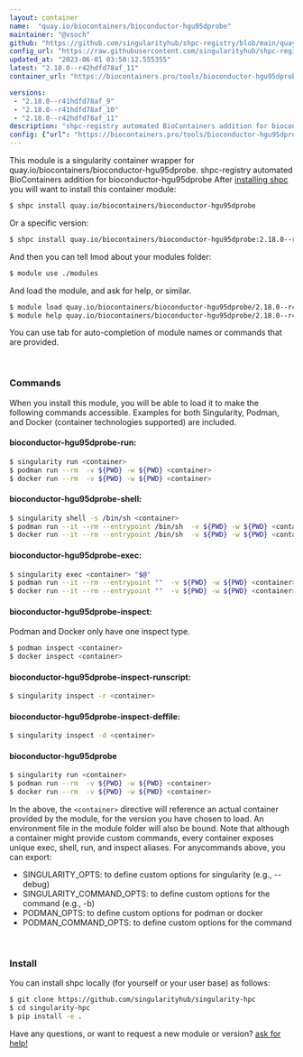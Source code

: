 ```yaml
---
layout: container
name:  "quay.io/biocontainers/bioconductor-hgu95dprobe"
maintainer: "@vsoch"
github: "https://github.com/singularityhub/shpc-registry/blob/main/quay.io/biocontainers/bioconductor-hgu95dprobe/container.yaml"
config_url: "https://raw.githubusercontent.com/singularityhub/shpc-registry/main/quay.io/biocontainers/bioconductor-hgu95dprobe/container.yaml"
updated_at: "2023-06-01 03:50:12.555355"
latest: "2.18.0--r42hdfd78af_11"
container_url: "https://biocontainers.pro/tools/bioconductor-hgu95dprobe"

versions:
 - "2.18.0--r41hdfd78af_9"
 - "2.18.0--r41hdfd78af_10"
 - "2.18.0--r42hdfd78af_11"
description: "shpc-registry automated BioContainers addition for bioconductor-hgu95dprobe"
config: {"url": "https://biocontainers.pro/tools/bioconductor-hgu95dprobe", "maintainer": "@vsoch", "description": "shpc-registry automated BioContainers addition for bioconductor-hgu95dprobe", "latest": {"2.18.0--r42hdfd78af_11": "sha256:dc05a993d26b30e9240a8787dab033303a3f799f62c22c2f0d36e08d93650f83"}, "tags": {"2.18.0--r41hdfd78af_9": "sha256:7e8762028c0a8ee1945a16c59db526b50dce534d65e99b4bf80709224e2ee4a9", "2.18.0--r41hdfd78af_10": "sha256:0703fd11cc57c7ca5ed4b1724d67bd16591073c0f3de820f79df0b6693a2aa65", "2.18.0--r42hdfd78af_11": "sha256:dc05a993d26b30e9240a8787dab033303a3f799f62c22c2f0d36e08d93650f83"}, "docker": "quay.io/biocontainers/bioconductor-hgu95dprobe"}
---
```


This module is a singularity container wrapper for quay.io/biocontainers/bioconductor-hgu95dprobe.
shpc-registry automated BioContainers addition for bioconductor-hgu95dprobe
After [installing shpc](#install) you will want to install this container module:


```bash
$ shpc install quay.io/biocontainers/bioconductor-hgu95dprobe
```

Or a specific version:

```bash
$ shpc install quay.io/biocontainers/bioconductor-hgu95dprobe:2.18.0--r42hdfd78af_11
```

And then you can tell lmod about your modules folder:

```bash
$ module use ./modules
```

And load the module, and ask for help, or similar.

```bash
$ module load quay.io/biocontainers/bioconductor-hgu95dprobe/2.18.0--r42hdfd78af_11
$ module help quay.io/biocontainers/bioconductor-hgu95dprobe/2.18.0--r42hdfd78af_11
```

You can use tab for auto-completion of module names or commands that are provided.

<br>

### Commands

When you install this module, you will be able to load it to make the following commands accessible.
Examples for both Singularity, Podman, and Docker (container technologies supported) are included.

#### bioconductor-hgu95dprobe-run:

```bash
$ singularity run <container>
$ podman run --rm  -v ${PWD} -w ${PWD} <container>
$ docker run --rm  -v ${PWD} -w ${PWD} <container>
```

#### bioconductor-hgu95dprobe-shell:

```bash
$ singularity shell -s /bin/sh <container>
$ podman run --it --rm --entrypoint /bin/sh  -v ${PWD} -w ${PWD} <container>
$ docker run --it --rm --entrypoint /bin/sh  -v ${PWD} -w ${PWD} <container>
```

#### bioconductor-hgu95dprobe-exec:

```bash
$ singularity exec <container> "$@"
$ podman run --it --rm --entrypoint ""  -v ${PWD} -w ${PWD} <container> "$@"
$ docker run --it --rm --entrypoint ""  -v ${PWD} -w ${PWD} <container> "$@"
```

#### bioconductor-hgu95dprobe-inspect:

Podman and Docker only have one inspect type.

```bash
$ podman inspect <container>
$ docker inspect <container>
```

#### bioconductor-hgu95dprobe-inspect-runscript:

```bash
$ singularity inspect -r <container>
```

#### bioconductor-hgu95dprobe-inspect-deffile:

```bash
$ singularity inspect -d <container>
```



#### bioconductor-hgu95dprobe

```bash
$ singularity run <container>
$ podman run --rm  -v ${PWD} -w ${PWD} <container>
$ docker run --rm  -v ${PWD} -w ${PWD} <container>
```


In the above, the `<container>` directive will reference an actual container provided
by the module, for the version you have chosen to load. An environment file in the
module folder will also be bound. Note that although a container
might provide custom commands, every container exposes unique exec, shell, run, and
inspect aliases. For anycommands above, you can export:

 - SINGULARITY_OPTS: to define custom options for singularity (e.g., --debug)
 - SINGULARITY_COMMAND_OPTS: to define custom options for the command (e.g., -b)
 - PODMAN_OPTS: to define custom options for podman or docker
 - PODMAN_COMMAND_OPTS: to define custom options for the command

<br>

### Install

You can install shpc locally (for yourself or your user base) as follows:

```bash
$ git clone https://github.com/singularityhub/singularity-hpc
$ cd singularity-hpc
$ pip install -e .
```

Have any questions, or want to request a new module or version? [ask for help!](https://github.com/singularityhub/singularity-hpc/issues)
